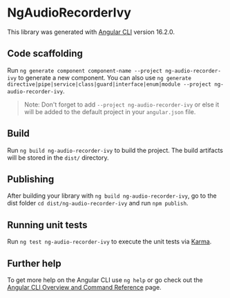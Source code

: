 # NgAudioRecorderIvy

This library was generated with [Angular CLI](https://github.com/angular/angular-cli) version 16.2.0.

## Code scaffolding

Run `ng generate component component-name --project ng-audio-recorder-ivy` to generate a new component. You can also use `ng generate directive|pipe|service|class|guard|interface|enum|module --project ng-audio-recorder-ivy`.
> Note: Don't forget to add `--project ng-audio-recorder-ivy` or else it will be added to the default project in your `angular.json` file. 

## Build

Run `ng build ng-audio-recorder-ivy` to build the project. The build artifacts will be stored in the `dist/` directory.

## Publishing

After building your library with `ng build ng-audio-recorder-ivy`, go to the dist folder `cd dist/ng-audio-recorder-ivy` and run `npm publish`.

## Running unit tests

Run `ng test ng-audio-recorder-ivy` to execute the unit tests via [Karma](https://karma-runner.github.io).

## Further help

To get more help on the Angular CLI use `ng help` or go check out the [Angular CLI Overview and Command Reference](https://angular.io/cli) page.

